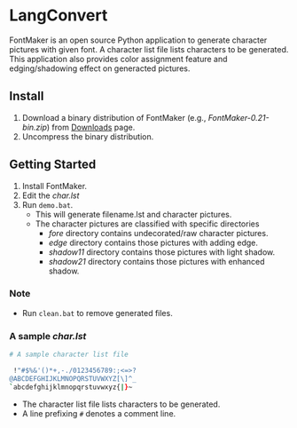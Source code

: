 # LangConvert #

FontMaker is an open source Python application to generate character pictures
with given font. A character list file lists characters to be generated. This
application also provides color assignment feature and edging/shadowing effect
on generacted pictures.

## Install ##

1. Download a binary distribution of FontMaker (e.g.,
   *FontMaker-0.21-bin.zip*) from [Downloads][] page.
2. Uncompress the binary distribution.

[Downloads]: https://bitbucket.org/YorkJong/pyfontmaker/downloads


## Getting Started ##

1. Install FontMaker.
2. Edit the *char.lst*
4. Run `demo.bat`.
    - This will generate filename.lst and character pictures.
    - The character pictures are classified with specific directories
        - *fore* directory contains undecorated/raw character pictures.
        - *edge* directory contains those pictures with adding edge.
        - *shadow11* directory contains those pictures with light shadow.
        - *shadow21* directory contains those pictures with enhanced shadow.

### Note ###
- Run `clean.bat` to remove generated files.

### A sample *char.lst* ###
```sh
# A sample character list file

 !"#$%&'()*+,-./0123456789:;<=>?
@ABCDEFGHIJKLMNOPQRSTUVWXYZ[\]^_
`abcdefghijklmnopqrstuvwxyz{|}~
```
- The character list file lists characters to be generated.
- A line prefixing `#` denotes a comment line.


